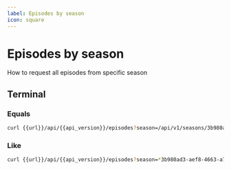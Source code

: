 ```yaml
---
label: Episodes by season
icon: square
---
```


# Episodes by season

How to request all episodes from specific season

## Terminal

### Equals

```sh Terminal
curl {{url}}/api/{{api_version}}/episodes?season=/api/v1/seasons/3b980ad3-aef8-4663-a7a9-64cb4979500a
```

### Like

```sh Terminal
curl {{url}}/api/{{api_version}}/episodes?season=*3b980ad3-aef8-4663-a7a9-64cb4979500a
```
